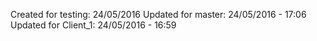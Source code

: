 Created for testing: 24/05/2016
Updated for master: 24/05/2016 - 17:06
Updated for Client_1: 24/05/2016 - 16:59
